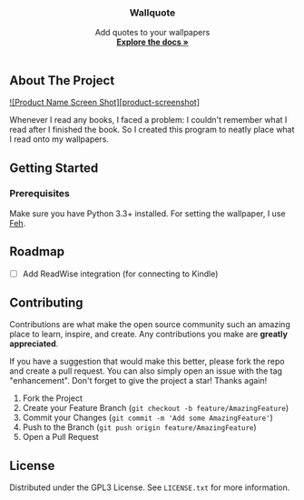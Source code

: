 <h3 align="center">Wallquote</h3>

<p align="center">
    Add quotes to your wallpapers
    <br />
    <a href="https://github.com/sabyabhoi/wallquote"><strong>Explore the docs »</strong></a>
    <br />
    <br />
</p>

<!-- ABOUT THE PROJECT -->
## About The Project

[![Product Name Screen Shot][product-screenshot]](https://example.com)

Whenever I read any books, I faced a problem: I couldn't remember what I read after I finished the book. So I created this program to neatly place what I read onto my wallpapers.  

<!-- GETTING STARTED -->
## Getting Started

### Prerequisites

Make sure you have Python 3.3+ installed. For setting the wallpaper, I use [Feh](https://feh.finalrewind.org/).

<!-- ROADMAP -->
## Roadmap

- [ ] Add ReadWise integration (for connecting to Kindle)

<!-- CONTRIBUTING -->
## Contributing

Contributions are what make the open source community such an amazing place to learn, inspire, and create. Any contributions you make are **greatly appreciated**.

If you have a suggestion that would make this better, please fork the repo and create a pull request. You can also simply open an issue with the tag "enhancement".
Don't forget to give the project a star! Thanks again!

1. Fork the Project
2. Create your Feature Branch (`git checkout -b feature/AmazingFeature`)
3. Commit your Changes (`git commit -m 'Add some AmazingFeature'`)
4. Push to the Branch (`git push origin feature/AmazingFeature`)
5. Open a Pull Request

<!-- LICENSE -->
## License

Distributed under the GPL3 License. See `LICENSE.txt` for more information.
